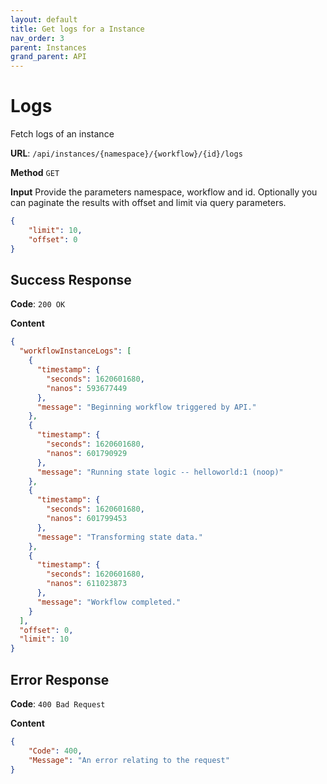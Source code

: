 ```yaml
---
layout: default
title: Get logs for a Instance
nav_order: 3
parent: Instances
grand_parent: API
---
```

# Logs

Fetch logs of an instance

**URL**: `/api/instances/{namespace}/{workflow}/{id}/logs`

**Method** `GET`

**Input**
Provide the parameters namespace, workflow and id. Optionally you can paginate the results with offset and limit via query parameters.

```json
{
    "limit": 10,
    "offset": 0
}
```

## Success Response
**Code**: `200 OK`

**Content**

```json
{
  "workflowInstanceLogs": [
    {
      "timestamp": {
        "seconds": 1620601680,
        "nanos": 593677449
      },
      "message": "Beginning workflow triggered by API."
    },
    {
      "timestamp": {
        "seconds": 1620601680,
        "nanos": 601790929
      },
      "message": "Running state logic -- helloworld:1 (noop)"
    },
    {
      "timestamp": {
        "seconds": 1620601680,
        "nanos": 601799453
      },
      "message": "Transforming state data."
    },
    {
      "timestamp": {
        "seconds": 1620601680,
        "nanos": 611023873
      },
      "message": "Workflow completed."
    }
  ],
  "offset": 0,
  "limit": 10
}
```

## Error Response

**Code**: `400 Bad Request`

**Content**

```json
{
    "Code": 400,
    "Message": "An error relating to the request"
}
```